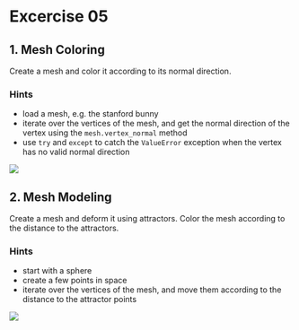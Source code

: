 # Excercise 05

## 1. Mesh Coloring
Create a mesh and color it according to its normal direction.

### Hints
- load a mesh, e.g. the stanford bunny
- iterate over the vertices of the mesh, and get the normal direction of the vertex using the `mesh.vertex_normal` method
- use `try` and `except` to catch the `ValueError` exception when the vertex has no valid normal direction 

![](https://app.rccn.dev/assets/dccg/imgs/exercise_normal_color.png)
## 2. Mesh Modeling
Create a mesh and deform it using attractors. Color the mesh according to the distance to the attractors.

### Hints
- start with a sphere
- create a few points in space
- iterate over the vertices of the mesh, and move them according to the distance to the attractor points


![](https://app.rccn.dev/assets/dccg/imgs/exercise_deform_mesh.png)